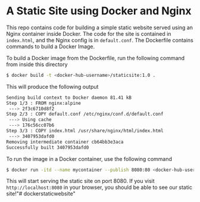 # A Static Site using Docker and Nginx

This repo contains code for building a simple static website served using an Nginx container inside Docker. The code for the site is contained in `index.html`, and the Nginx config is in `default.conf`. The Dockerfile contains commands to build a Docker Image.

To build a Docker image from the Dockerfile, run the following command from inside this directory

```sh
$ docker build -t <docker-hub-username>/staticsite:1.0 .
```
This will produce the following output

```sh
Sending build context to Docker daemon 81.41 kB
Step 1/3 : FROM nginx:alpine
 ---> 2f3c6710d8f2
Step 2/3 : COPY default.conf /etc/nginx/conf.d/default.conf
 ---> Using cache
 ---> 176c56cc07b6
Step 3/3 : COPY index.html /usr/share/nginx/html/index.html
 ---> 3407953dafd0
Removing intermediate container cb64bb3e3aca
Successfully built 3407953dafd0
```

To run the image in a Docker container, use the following command
```sh
$ docker run -itd --name mycontainer --publish 8080:80 <docker-hub-username>/staticsite:1.0
```

This will start serving the static site on port 8080. If you visit `http://localhost:8080` in your browser, you should be able to see our static site!"# dockerstaticwebsite" 
